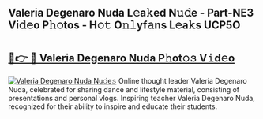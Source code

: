 ## Valeria Degenaro Nuda L𝚎a𝚔ed N𝚞𝚍e - Part-NE3 Vi𝚍𝚎o P𝚑𝚘tos - H𝚘𝚝 O𝚗𝚕yf𝚊ns L𝚎a𝚔s UCP5O

# <h2><a href="http://kf0nah.oniu.top/?m=Valeria+Degenaro+Nuda">🔗👉 🔴 Valeria Degenaro Nuda P𝚑ot𝚘𝚜 V𝚒d𝚎o</a></h2>

[![Valeria Degenaro Nuda Nu𝚍e𝚜](https://i.imgur.com/0qMVB7G.gif)](http://kf0nah.oniu.top/?m=Valeria+Degenaro+Nuda)
Online thought leader Valeria Degenaro Nuda, celebrated for sharing dance and lifestyle material, consisting of presentations and personal vlogs. Inspiring teacher Valeria Degenaro Nuda, recognized for their ability to inspire and educate their students.  
